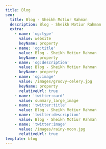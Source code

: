 ```yaml
---
title: Blog
seo:
  title: Blog - Sheikh Motiur Rahman
  description: Blog - Sheikh Motiur Rahman
  extra:
    - name: 'og:type'
      value: website
      keyName: property
    - name: 'og:title'
      value: Blog - Sheikh Motiur Rahman
      keyName: property
    - name: 'og:description'
      value: Blog - Sheikh Motiur Rahman
      keyName: property
    - name: 'og:image'
      value: /images/groovy-celery.jpg
      keyName: property
      relativeUrl: true
    - name: 'twitter:card'
      value: summary_large_image
    - name: 'twitter:title'
      value: Blog - Sheikh Motiur Rahman
    - name: 'twitter:description'
      value: Blog - Sheikh Motiur Rahman
    - name: 'twitter:image'
      value: /images/rainy-moon.jpg
      relativeUrl: true
template: blog
---
```

